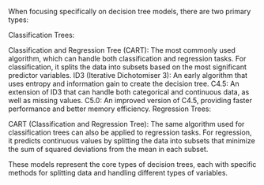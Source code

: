 When focusing specifically on decision tree models, there are two primary types:

Classification Trees:

Classification and Regression Tree (CART): The most commonly used algorithm, which can handle both classification and regression tasks. For classification, it splits the data into subsets based on the most significant predictor variables.
ID3 (Iterative Dichotomiser 3): An early algorithm that uses entropy and information gain to create the decision tree.
C4.5: An extension of ID3 that can handle both categorical and continuous data, as well as missing values.
C5.0: An improved version of C4.5, providing faster performance and better memory efficiency.
Regression Trees:

CART (Classification and Regression Tree): The same algorithm used for classification trees can also be applied to regression tasks. For regression, it predicts continuous values by splitting the data into subsets that minimize the sum of squared deviations from the mean in each subset.


These models represent the core types of decision trees, each with specific methods for splitting data and handling different types of variables.